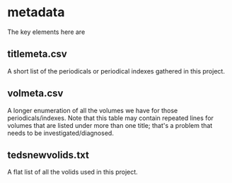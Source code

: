 metadata
========

The key elements here are

titlemeta.csv
-------------

A short list of the periodicals or periodical indexes gathered in this project.

volmeta.csv
-----------

A longer enumeration of all the volumes we have for those periodicals/indexes. Note that this table may contain repeated lines for volumes that are listed under more than one title; that's a problem that needs to be investigated/diagnosed.

tedsnewvolids.txt
-----------------

A flat list of all the volids used in this project.